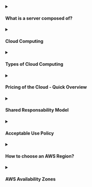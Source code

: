 
<details><summary><h4>What is a server composed of?</h4></summary>
<br>

##### A server is composed by:

- Compute: CPU 
- Memory: RAM 
- Storage: Data
- Database: Store data in a structured way
- Network: Routers, switch, DNS server
  - Network: cables, routers and servers connected with each other
  - Router: a networking device that forwards data packets between computer networks. They know where to send your packets on the internet!
  - Switch: takes a packet and send it to the correct server / client on your network

 <div alignr="center">
<img src="https://thumbs2.imgbox.com/c6/e8/H9K98LHQ_t.png" />
 </div>


##### Not a long time ago, that was the way to build an infrastructure (traditional IT approach):
<div alignr="center">
<img src="https://thumbs2.imgbox.com/4b/02/AKnOfE3s_t.png" />
</div>

##### Problems with traditional IT approach

- Pay for the rent for the data center
- Pay for powe supply, cooling, maintenance
- Adding and replacing hardware takes time
- Scaling is limited
- Hire 24/7 team to monitor the infrastructure
- How to deal with disasters? (easthquake, power shutdown, fire...)

Can all this be externalized?

</details>


<details><summary><h4>Cloud Computing</h4></summary>
<br>


</details>

<details><summary><h4>Types of Cloud Computing</h4></summary>
<br>
  
##### Infrastrucure as a Service (IaaS)
  
- Provide building blocks for cloud IT
- Provides networking, computers, data storage space
- Highest level of flexibility
- Easy parallel with traditional on-premises IT
- Example
   <table cellspacing="0" cellpadding="0">
     <tr>
      <td> - Amazon EC2</td>
      <td><img src="https://d2q66yyjeovezo.cloudfront.net/icon/d88319dfa5d204f019b4284149886c59-7d586ea82f792b61a8c87de60565133d.svg" /></td>
     </tr>  
    </table>

##### Plataform as a Service (PaaS)
  
- Removes the need for your organization to manage the underlying infraestructure
- Focus on the deployment and management of you applications
- Example
  <table cellspacing="0" cellpadding="0">
    <tr>
      <td>- Elastic Beanstalk</td>
      <td><img src="https://d2q66yyjeovezo.cloudfront.net/icon/d43b67a293d39d11b046bd1813c804cb-4bc0ce71c93950e1ad695b25a4f1d4b5.svg" /></td>
    </tr>
  </table>
  
   
   
##### Software as a Service (SaaS)  
- Completed product that us run and managed by the service provider
- Example   
  <table cellspacing="0" cellpadding="0">
    <tr>
      <td>- Many AWS Services (ex: Rekognition for Machine Learning) </td>
      <td><img width="15%" src="https://encrypted-tbn0.gstatic.com/images?q=tbn:ANd9GcQWPOov6TZhY9Lso6rbo4_iFQ7OfEgWgy_Fk_INpumtuiPGjltSfJPYyzlbaIbmAtcbSOQ&usqp=CAU" /></td>
    </tr> 
  </table>

<hr/>
<div alignr="center">
<img src="https://thumbs2.imgbox.com/f0/5b/sI1W8WD7_t.png" />
</div>

</details>

<details><summary><h4>Pricing of the Cloud - Quick Overview</h4></summary>
<br>

AWS has 3 princing fundamentals, following the pay-as-you-go pricing model:

- Compute:
  - Pay for compute time   
    <table>
        <tr>
          <td rowspan="4"><img width="30%" src="https://thumbs2.imgbox.com/65/c8/IMPrp1MZ_t.png" /></td>
        </tr>
        <tr>
        <td><img src="https://d2q66yyjeovezo.cloudfront.net/icon/d88319dfa5d204f019b4284149886c59-7d586ea82f792b61a8c87de60565133d.svg" /> </td>
        </tr>
        <tr>
        <td><img src="https://d2q66yyjeovezo.cloudfront.net/icon/d43b67a293d39d11b046bd1813c804cb-4bc0ce71c93950e1ad695b25a4f1d4b5.svg" /> </td>
        </tr>
        <tr>
        <td><img src="https://d2q66yyjeovezo.cloudfront.net/icon/945f3fc449518a73b9f5f32868db466c-926961f91b072604c42b7f39ce2eaf1c.svg" /> </td>
        </tr>
    </table>
    
- Storage:
  - Pay for data stored in the Cloud 
      <table>
        <tr>
          <td rowspan="4"><img width="30%" src="https://thumbs2.imgbox.com/57/8c/zH60PUMU_t.png" /></td>
        </tr>
        <tr>
        <td><img src="https://d2q66yyjeovezo.cloudfront.net/icon/c0828e0381730befd1f7a025057c74fb-43acc0496e64afba82dbc9ab774dc622.svg" /> </td>
        </tr>
        <tr>
        <td><img width="8%" src="https://seeklogo.com/images/A/amazon-elastic-file-system-logo-E7053CDC9F-seeklogo.com.png" /> </td>
        </tr>
        <tr>
        <td><img width="8%" src="https://res.cloudinary.com/hy4kyit2a/f_auto,fl_lossy,q_70/learn/modules/aws-storage/choose-the-right-storage-service/images/75c6bec122ddc0a1a76b0bf99a89cae0_2-c-235-e-2-f-2448-40-c-3-8-c-7-b-e-9753-d-6-b-0-df-5.png" /> </td>
        </tr>
    </table>
    
- Data transfer OUT of the Cloud:
  - Data transfer IN is free
   
    <table>
        <tr>
          <td><img width="25%" src="https://hotmart.s3.amazonaws.com/product_pictures/2b279618-20d6-4514-b9e4-d5feb84bc025/aws.png" /></td>
        </tr>
    </table>

- Solves the expensive issue of traditional IT


</details>


<details><summary><h4>Shared Responsability Model</h4></summary>
<br>

- Customer has responsibility for the security <b>IN</b> the Cloud

- AWS has responsibility for the security <b>OF</b> the Cloud

<div alignr="center">
<img src="https://d1.awsstatic.com/security-center/Shared_Responsibility_Model_V2.59d1eccec334b366627e9295b304202faf7b899b.jpg" />
</div>


</details>


<details><summary><h4>Acceptable Use Policy</h4></summary>
<br>

AWS has policies about the use of platform!

You may not use, or facilitate or allow others to use, the Services or the AWS Site:

- for any illegal or fraudulent activity;
- to violate the rights of others;
- to threaten, incite, promote, or actively encourage violence, terrorism, or other serious harm;
- for any content or activity that promotes child sexual exploitation or abuse;
- to violate the security, integrity, or availability of any user, network, computer or communications system, software application, or network or computing device;
- to distribute, publish, send, or facilitate the sending of unsolicited mass email or other messages, promotions, advertising, or solicitations (or “spam”).



<a href="https://aws.amazon.com/aup/" >More</a>



</details>



<details><summary><h4>How to choose an AWS Region?</h4></summary>
<br>

- Compliance:
  - <b>with data governance and legal requirements:</b> data never leaves a region without your explicit permission 
- Proximity: 
  - <b>to customers:</b> reduce latency
- Available services: 
  - <b>within a Region:</b> new services and new features aren't available in every Region
- Princing: 
  - <b>Princing:</b> princing varies region to region and is transparent in the service princing page

 <div alignr="center">
<img src="https://www.awsgeek.com/AWS-Regions/AWS-Regions.jpg" />
 </div>

</details>

<details><summary><h4>AWS Availability Zones</h4></summary>
<br>

- Each region has many availability zones (usually 3, min is 3, max is 6). Example:
  - ap-southeast-2a 
  - ap-southeast-2b
  - ap-southeast-2c
- Each availability zone (AZ) is one or more discrete data centers with redundant power, networking, and connectivity
- They're separete from each other, so that, they're isolated from disasters
- They're connected with high bandwidth, ultra-low latency networking

 <div alignr="center">
  <img src="https://thumbs2.imgbox.com/d8/f4/VNzQ8gbj_t.png" />
 </div>

</details>

